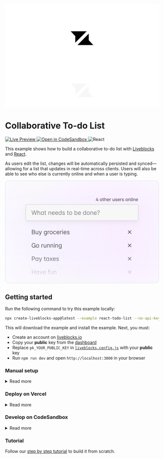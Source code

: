 <p align="center">
  <a href="https://liveblocks.io#gh-light-mode-only">
    <img src="https://raw.githubusercontent.com/liveblocks/liveblocks/main/.github/assets/header-light.svg" alt="Liveblocks" />
  </a>
  <a href="https://liveblocks.io#gh-dark-mode-only">
    <img src="https://raw.githubusercontent.com/liveblocks/liveblocks/main/.github/assets/header-dark.svg" alt="Liveblocks" />
  </a>
</p>

# Collaborative To-do List

<p>
  <a href="https://liveblocks.io/examples/collaborative-todo-list/react/preview">
    <img src="https://img.shields.io/badge/live%20preview-message?style=flat&logo=data:image/svg+xml;base64,PHN2ZyB2aWV3Qm94PSIwIDAgMjQgMjQiIHhtbG5zPSJodHRwOi8vd3d3LnczLm9yZy8yMDAwL3N2ZyI+PHBhdGggZD0iTTE2Ljg0OSA0Ljc1SDBsNC44NDggNS4wNzV2Ny4wMDhsMTItMTIuMDgzWk03LjE1IDE5LjI1SDI0bC00Ljg0OS01LjA3NVY3LjE2N2wtMTIgMTIuMDgzWiIgZmlsbD0iI2ZmZiIvPjwvc3ZnPg==&color=333" alt="Live Preview" />
  </a>
  <a href="https://codesandbox.io/s/github/liveblocks/liveblocks/tree/main/examples/react-todo-list">
    <img src="https://img.shields.io/badge/open%20in%20codesandbox-message?style=flat&logo=codesandbox&color=333&logoColor=fff" alt="Open in CodeSandbox" />
  </a>
  <img src="https://img.shields.io/badge/react-message?style=flat&logo=react&color=0bd&logoColor=fff" alt="React" />
</p>

This example shows how to build a collaborative to-do list with [Liveblocks](https://liveblocks.io) and [React](https://reactjs.org/).

As users edit the list, changes will be automatically persisted and synced—allowing for a list that updates in real-time across clients. Users will also be able to see who else is currently online and when a user is typing.

<img src="https://raw.githubusercontent.com/liveblocks/liveblocks/main/.github/assets/examples/collaborative-todo-list.png" width="536" alt="Collaborative To-do List" />

## Getting started

Run the following command to try this example locally:

```bash
npx create-liveblocks-app@latest --example react-todo-list --no-api-key --no-vercel
```

This will download the example and install the example. Next, you must:

- Create an account on [liveblocks.io](https://liveblocks.io/dashboard)
- Copy your **public** key from the [dashboard](https://liveblocks.io/dashboard/apikeys)
- Replace `pk_YOUR_PUBLIC_KEY` in [`liveblocks.config.js`](./src/liveblocks.config.js) with your **public** key
- Run `npm run dev` and open `http://localhost:3000` in your browser

### Manual setup

<details><summary>Read more</summary>

<p></p>

Alternatively, you can set up your project manually:

- Install all dependencies with `npm install`
- Create an account on [liveblocks.io](https://liveblocks.io/dashboard)
- Copy your **public** key from the [dashboard](https://liveblocks.io/dashboard/apikeys)
- Replace `pk_YOUR_PUBLIC_KEY` in [`liveblocks.config.js`](./src/liveblocks.config.js) with your **public** key
- Run `npm run dev` and open `http://localhost:3000` in your browser

</details>

### Deploy on Vercel

<details><summary>Read more</summary>

<p></p>

To both deploy on [Vercel](https://vercel.com), and run the example locally, use the following command:

```bash
npx create-liveblocks-app@latest --example react-todo-list --vercel
```

This will download the example and ask permission to open your browser, enabling you to deploy to Vercel. Next, you must:

- Create an account on [liveblocks.io](https://liveblocks.io/dashboard)
- Copy your **public** key from the [dashboard](https://liveblocks.io/dashboard/apikeys)
- Replace `pk_YOUR_PUBLIC_KEY` in [`liveblocks.config.js`](./liveblocks.config.js) with your **public** key
- Push a commit to update the Vercel demo with the key
- Run `npm run dev` and open `http://localhost:3000` in your browser

</details>

### Develop on CodeSandbox

<details><summary>Read more</summary>

<p></p>

After forking [this example](https://codesandbox.io/s/github/liveblocks/liveblocks/tree/main/examples/react-todo-list) on CodeSandbox, create the `pk_YOUR_PUBLIC_KEY` environment variable as a [public](https://codesandbox.io/docs/secrets).

</details>

### Tutorial

Follow our [step by step tutorial](https://liveblocks.io/docs/tutorials/collaborative-to-do-list/react) to build it from scratch.
